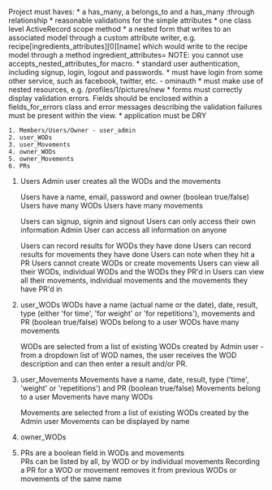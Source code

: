 Project must haves:
	* a has_many, a belongs_to and a has_many :through relationship
	* reasonable validations for the simple attributes
	* one class level ActiveRecord scope method
	* a nested form that writes to an associated model through a custom attribute writer, e.g. recipe[ingredients_attributes][0][name] which would write to the recipe model through a method ingredient_attributes=  NOTE: you cannot use accepts_nested_attributes_for macro.
	* standard user authentication, including signup, login, logout and passwords.
	* must have login from some other service, such as facebook, twitter, etc. - ominauth
	* must make use of nested resources, e.g. /profiles/1/pictures/new 
	* forms must correctly display validation errors. Fields should be enclosed within a fields_for_errors class and error messages describing the validation failures must be present within the view.
	* application must be DRY



	1. Members/Users/Owner - user_admin
	2. user_WODs
	3. user_Movements
	4. owner_WODs
	5. owner_Movements
	6. PRs


1. Users
	Admin user creates all the WODs and the movements

	Users have a name, email, password and owner (boolean true/false)
	Users have many WODs
	Users have many movements

	Users can signup, signin and signout
	Users can only access their own information
	Admin User can access all information on anyone

	Users can record results for WODs they have done
	Users can record results for movements they have done 
	Users can note when they hit a PR
	Users cannot create WODs or create movements
	Users can view all their WODs, individual WODs and the WODs they PR'd in
	Users can view all their movements, individual movements and the movements they have PR'd in

2. user_WODs
	WODs have a name (actual name or the date), date, result, type (either 'for time', 'for weight' or 'for repetitions'), movements and PR (boolean true/false)
	WODs belong to a user
	WODs have many movements

	WODs are selected from a list of existing WODs created by Admin user - from a dropdown list of WOD names, the user receives the WOD description and can then enter a result and/or PR.

3. user_Movements
	Movements have a name, date, result, type ('time', 'weight' or 'repetitions') and PR (boolean true/false)
	Movements belong to a user
	Movements have many WODs

	Movements are selected from a list of existing WODs created by the Admin user
	Movements can be displayed by name
4. owner_WODs

4. PRs are a boolean field in WODs and movements	
	PRs can be listed by all, by WOD or by individual movements
	Recording a PR for a WOD or movement removes it from previous WODs or movements of the same name

